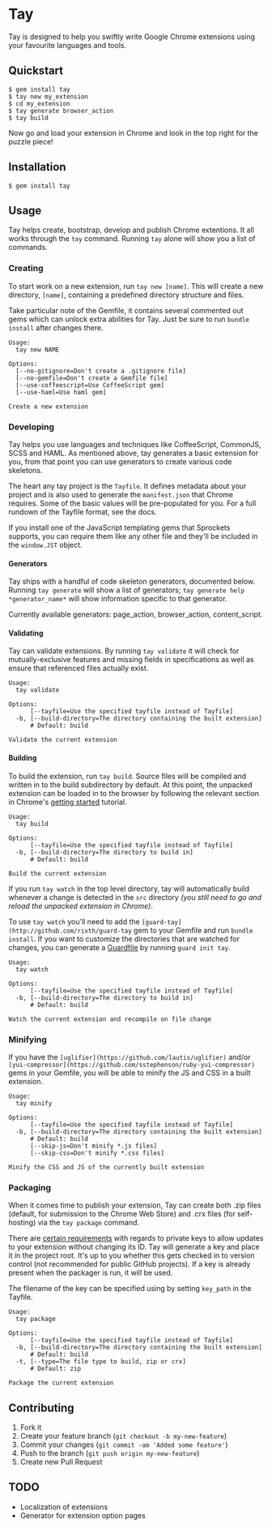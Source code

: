 # Tay

Tay is designed to help you swiftly write Google Chrome extensions using your favourite languages and tools.

## Quickstart

    $ gem install tay
    $ tay new my_extension
    $ cd my_extension
    $ tay generate browser_action
    $ tay build

Now go and load your extension in Chrome and look in the top right for the puzzle piece!

## Installation

    $ gem install tay

## Usage

Tay helps create, bootstrap, develop and publish Chrome extentions. It all works through the `tay` command. Running `tay` alone will show you a list of commands.

### Creating

To start work on a new extension, run `tay new [name]`. This will create a new directory, `[name]`, containing a predefined directory structure and files.

Take particular note of the Gemfile, it contains several commented out gems which can unlock extra abilities for Tay. Just be sure to run `bundle install` after changes there.

    Usage:
      tay new NAME

    Options:
      [--no-gitignore=Don't create a .gitignore file]
      [--no-gemfile=Don't create a Gemfile file]
      [--use-coffeescript=Use CoffeeScript gem]
      [--use-haml=Use haml gem]

    Create a new extension

### Developing

Tay helps you use languages and techniques like CoffeeScript, CommonJS, SCSS and HAML. As mentioned above, tay generates a basic extension for you, from that point you can use generators to create various code skeletons.

The heart any tay project is the `Tayfile`. It defines metadata  about your project and is also used to generate the `manifest.json` that Chrome requires. Some of the basic values will be pre-populated for you. For a full rundown of the Tayfile format, see the docs.

If you install one of the JavaScript templating gems that Sprockets supports, you can require them like any other file and they'll be included in the `window.JST` object.

#### Generators

Tay ships with a handful of code skeleton generators, documented below. Running `tay generate` will show a list of generators; `tay generate help *generator_name*` will show information specific to that generator.

Currently available generators: page_action, browser_action, content_script.

#### Validating

Tay can validate extensions. By running `tay validate` it will check for mutually-exclusive features and missing fields in specifications as well as ensure that referenced files actually exist.

    Usage:
      tay validate

    Options:
          [--tayfile=Use the specified tayfile instead of Tayfile]
      -b, [--build-directory=The directory containing the built extension]
          # Default: build

    Validate the current extension

#### Building

To build the extension, run `tay build`. Source files will be compiled and written in to the build subdirectory by default. At this point, the unpacked extension can be loaded in to the browser by following the relevant section in Chrome's [getting started](http://code.google.com/chrome/extensions/getstarted.html) tutorial.

    Usage:
      tay build

    Options:
          [--tayfile=Use the specified tayfile instead of Tayfile]
      -b, [--build-directory=The directory to build in]
          # Default: build

    Build the current extension

If you run `tay watch` in the top level directory, tay will automatically build whenever a change is detected in the `src` directory *(you still need to go and reload the unpacked extension in Chrome)*.

To use `tay watch` you'll need to add the `[guard-tay](http://github.com/rixth/guard-tay` gem to your Gemfile and run `bundle install`. If you want to customize the directories that are watched for changes, you can generate a [Guardfile](http://github.com/guard/guard) by running `guard init tay`.

    Usage:
      tay watch

    Options:
          [--tayfile=Use the specified tayfile instead of Tayfile]
      -b, [--build-directory=The directory to build in]
          # Default: build

    Watch the current extension and recompile on file change

### Minifying

If you have the `[uglifier](https://github.com/lautis/uglifier)` and/or `[yui-compressor](https://github.com/sstephenson/ruby-yui-compressor)` gems in your Gemfile, you will be able to minify the JS and CSS in a built extension.

    Usage:
      tay minify

    Options:
          [--tayfile=Use the specified tayfile instead of Tayfile]
      -b, [--build-directory=The directory containing the built extension]
          # Default: build
          [--skip-js=Don't minify *.js files]
          [--skip-css=Don't minify *.css files]

    Minify the CSS and JS of the currently built extension

### Packaging

When it comes time to publish your extension, Tay can create both .zip files (default, for submission to the Chrome Web Store) and .crx files (for self-hosting) via the `tay package` command.

There are [certain requirements](http://code.google.com/chrome/extensions/packaging.html) with regards to private keys to allow updates to your extension without changing its ID. Tay will generate a key and place it in the project root. It's up to you whether this gets checked in to version control (not recommended for public GitHub projects). If a key is already present when the packager is run, it will be used.

The filename of the key can be specified using by setting `key_path` in the Tayfile.

    Usage:
      tay package

    Options:
          [--tayfile=Use the specified tayfile instead of Tayfile]
      -b, [--build-directory=The directory containing the built extension]
          # Default: build
      -t, [--type=The file type to build, zip or crx]
          # Default: zip

    Package the current extension


## Contributing

1. Fork it
2. Create your feature branch (`git checkout -b my-new-feature`)
3. Commit your changes (`git commit -am 'Added some feature'`)
4. Push to the branch (`git push origin my-new-feature`)
5. Create new Pull Request

## TODO

* Localization of extensions
* Generator for extension option pages